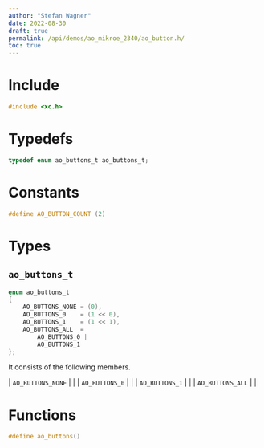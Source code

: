 ```yaml
---
author: "Stefan Wagner"
date: 2022-08-30
draft: true
permalink: /api/demos/ao_mikroe_2340/ao_button.h/
toc: true
---
```


# Include

```c
#include <xc.h>
```

# Typedefs

```c
typedef enum ao_buttons_t ao_buttons_t;
```

# Constants

```c
#define AO_BUTTON_COUNT (2)
```

# Types

## `ao_buttons_t`

```c
enum ao_buttons_t
{
    AO_BUTTONS_NONE = (0),
    AO_BUTTONS_0    = (1 << 0),
    AO_BUTTONS_1    = (1 << 1),
    AO_BUTTONS_ALL  =
        AO_BUTTONS_0 |
        AO_BUTTONS_1
};
```

It consists of the following members.

| `AO_BUTTONS_NONE` | |
| `AO_BUTTONS_0` | |
| `AO_BUTTONS_1` | |
| `AO_BUTTONS_ALL` | |

# Functions

```c
#define ao_buttons()
```

